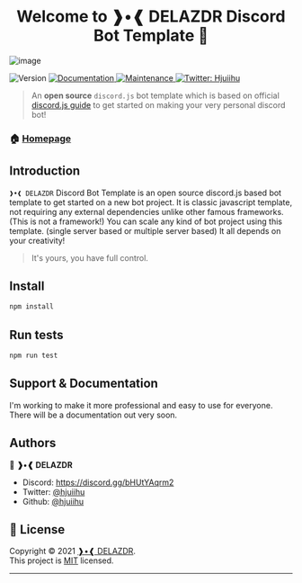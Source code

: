 <h1 align="center">Welcome to ❱•❰ DELAZDR Discord Bot Template 👋</h1>

![image](https://cdn.discordapp.com/attachments/892758163575685152/913045281262686208/github_template_discord_readme.png)

<p>
  <img alt="Version" src="https://img.shields.io/badge/version-v1.0-blue.svg?cacheSeconds=2592000" />
  <a href="https://github.com/Hjuiihu/bot-template-discord.js-v13" target="_blank">
    <img alt="Documentation" src="https://img.shields.io/badge/documentation-yes-brightgreen.svg" />
  </a>
  <a href="https://github.com/Hjuiihu/bot-template-discord.js-v13/graphs/commit-activity" target="_blank">
    <img alt="Maintenance" src="https://img.shields.io/badge/Maintained%3F-yes-green.svg" />
  </a>
  <a href="https://twitter.com/delazdr" target="_blank">
    <img alt="Twitter: Hjuiihu" src="https://img.shields.io/twitter/follow/hjuiihu.svg?style=social" />
  </a>
</p>

> An **open source** `discord.js` bot template which is based on official [discord.js guide](https://discordjs.guide/) to get started on making your very personal discord bot!

### 🏠 [Homepage](https://github.com/Hjuiihu/bot-template-discord.js-v13)

## Introduction

`❱•❰ DELAZDR` Discord Bot Template is an open source discord.js based bot template to get started on a new bot project. It is classic javascript template, not requiring any external dependencies unlike other famous frameworks. (This is not a framework!)
You can scale any kind of bot project using this template. (single server based or multiple server based) It all depends on your creativity!


> It's yours, you have full control.

## Install

```sh
npm install
```

## Run tests

```sh
npm run test
```

## Support & Documentation

I'm working to make it more professional and easy to use for everyone. There will be a documentation out very soon.

## Authors

👤 **❱•❰ DELAZDR**

- Discord: https://discord.gg/bHUtYAqrm2
- Twitter: [@hjuiihu](https://twitter.com/delazdr)
- Github: [@hjuiihu](https://github.com/hjuiihu)


## 📝 License

Copyright © 2021 [❱•❰ DELAZDR](https://github.com/hjuiihu).<br />
This project is [MIT](https://github.com/Hjuiihu/bot-template-discord.js-v13/blob/main/LICENSE) licensed.

---
